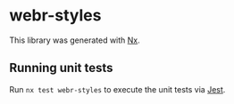 # webr-styles

This library was generated with [Nx](https://nx.dev).

## Running unit tests

Run `nx test webr-styles` to execute the unit tests via [Jest](https://jestjs.io).

